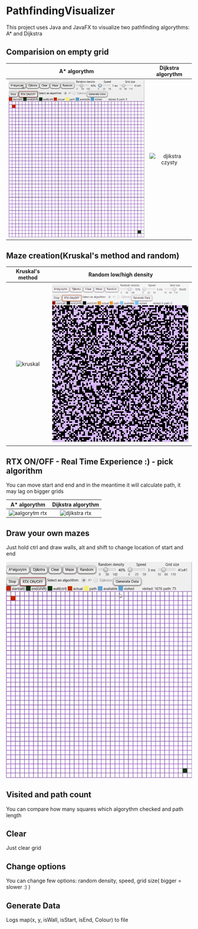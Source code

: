 # PathfindingVisualizer

This project uses Java and JavaFX to visualize two pathfinding algorythms: A* and Dijkstra

## Comparision on empty grid

| A* algorythm | Dijkstra algorythm |
| :---:      | :---:       |
| ![aalgorytm czysty](gify/aalgorytm%20czysty.gif)     | ![djikstra czysty](gify/djikstra%20czysty.gif) |

## Maze creation(Kruskal's method and random)

| Kruskal's method | Random low/high density |
| :---: | :---: |
| ![kruskal](gify/kruskal.gif) | ![Random low density ](gify/random%20density.gif)|

## RTX ON/OFF - Real Time Experience :) - pick algorithm
You can move start and end and in the meantime it will calculate path, it may lag on bigger grids

| A* algorythm | Dijkstra algorythm |
| :---:      | :---:       |
| ![aalgorytm rtx](gify/aalgorytm%20rtx.gif)     | ![djikstra rtx](gify/djikstra%20rtx.gif) |

## Draw your own mazes
Just hold ctrl and draw walls, alt and shift to change location of start and end

![draw](gify/draw.gif)

## Visited and path count
You can compare how many squares which algorythm checked and path length

## Clear
Just clear grid

## Change options
You can change few options: random density, speed, grid size( bigger = slower :) )

## Generate Data
Logs map(x, y, isWall, isStart, isEnd, Colour) to file

